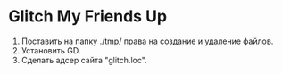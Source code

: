 Glitch My Friends Up
====================

1) Поставить на папку ./tmp/ права на создание и удаление файлов.
2) Установить GD.
3) Сделать адсер сайта "glitch.loc".